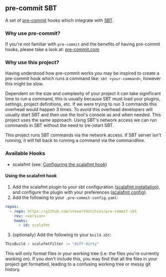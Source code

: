 ## pre-commit SBT

A set of [pre-commit](https://pre-commit.com) hooks which integrate with [SBT](https://www.scala-sbt.org/).

### Why use pre-commit?

If you're not familiar with `pre-commit` and the benefits of having pre-commit hooks, please take a look
at: [pre-commit.com](https://pre-commit.com)

### Why use this project?

Having understood how pre-commit works you may be inspired to create a pre-commit hook which runs a command
like: `sbt <your-command>`, however this might be slow.

Dependent on the size and complexity of your project it can take significant time to run a command, this is
usually because SBT must load your plugins, settings, project definitions, etc. If we were trying to run 3
commands this overhead would happen 3 times. To avoid this overhead developers will usually start SBT and then use the
tool's console as and when needed. This project uses the same approach. Using SBT's network access we can run commands
in SBT without the need to (re-)start SBT.

This project runs SBT commands via the network access. If SBT server isn't running, it will fall back to running a
command via the commandline.

### Available Hooks

- scalafmt (see: [Configuring the scalafmt hook](#configuring-the-scalafmt-hook))

#### Using the scalafmt hook

1) Add the scalafmt plugin to your sbt
   configuration ([scalafmt installation](https://scalameta.org/scalafmt/docs/installation.html#sbt)), and configure the
   plugin with your preferences ([scalafmt config](https://scalameta.org/scalafmt/docs/configuration.html)).
2) Add the following to your `.pre-commit-config.yaml`:

```yaml
repos:
  - repo: https://github.com/stewartHutchins/pre-commit-sbt
    rev: <version>
    hooks:
      - id: scalafmt
```

3) (optionally) Add the following to your `build.sbt`:

```sbt
ThisBuild / scalafmtFilter := "diff-dirty"
```

This will only format files in your working tree (i.e. the files you're currently working on). If you don't include
this, you may find that all the files in your project get formatted, leading to a confusing working tree or messy git
history.
